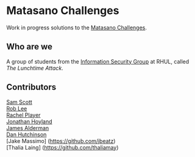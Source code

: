 # Matasano Challenges

Work in progress solutions to the [Matasano
Challenges](http://cryptopals.com/).

## Who are we

A group of students from the [Information Security
Group](https://www.royalholloway.ac.uk/isg/home.aspx) at RHUL, 
called *The Lunchtime Attack*.

## Contributors

[Sam Scott](https://github.com/samscott89/)  
[Rob Lee](https://github.com/rpl226/)  
[Rachel Player](https://github.com/rachelplayer)  
[Jonathan Hoyland](https://github.com/jhoyla)   
[James Alderman](https://github.com/jamesalderman)  
[Dan Hutchinson](https://github.com/dojh342)  
[Jake Massimo] (https://github.com/jbeatz)  
[Thalia Laing] (https://github.com/thaliamay)
